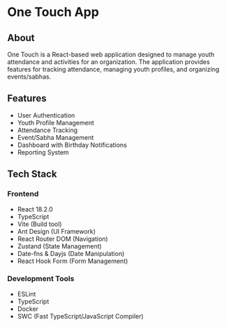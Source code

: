 # One Touch App

## About
One Touch is a React-based web application designed to manage youth attendance and activities for an organization. The application provides features for tracking attendance, managing youth profiles, and organizing events/sabhas.

## Features
- User Authentication
- Youth Profile Management
- Attendance Tracking
- Event/Sabha Management
- Dashboard with Birthday Notifications
- Reporting System

## Tech Stack

### Frontend
- React 18.2.0
- TypeScript
- Vite (Build tool)
- Ant Design (UI Framework)
- React Router DOM (Navigation)
- Zustand (State Management)
- Date-fns & Dayjs (Date Manipulation)
- React Hook Form (Form Management)

### Development Tools
- ESLint
- TypeScript
- Docker
- SWC (Fast TypeScript/JavaScript Compiler)

